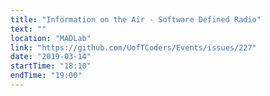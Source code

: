 ```yaml
---
title: "Information on the Air - Software Defined Radio"
text: ""
location: "MADLab"
link: "https://github.com/UofTCoders/Events/issues/227"
date: "2019-03-14"
startTime: "18:10"
endTime: "19:00"
---
```

